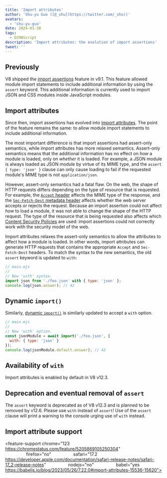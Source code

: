 ```yaml
---
title: 'Import attributes'
author: 'Shu-yu Guo ([@_shu](https://twitter.com/_shu))'
avatars:
  - 'shu-yu-guo'
date: 2024-01-30
tags:
  - ECMAScript
description: 'Import attributes: the evolution of import assertions'
tweet: ''
---
```


## Previously

V8 shipped the [import assertions](https://chromestatus.com/feature/5765269513306112) feature in v9.1. This feature allowed module import statements to include additional information by using the `assert` keyword. This additional information is currently used to import JSON and CSS modules inside JavaScript modules.

## Import attributes

Since then, import assertions has evolved into [import attributes](https://github.com/tc39/proposal-import-attributes). The point of the feature remains the same: to allow module import statements to include additional information.

The most important difference is that import assertions had assert-only semantics, while import attributes has more relaxed semantics. Assert-only semantics means that the additional information has no effect on _how_ a module is loaded, only on _whether_ it is loaded. For example, a JSON module is always loaded as JSON module by virtue of its MIME type, and the `assert { type: 'json' }` clause can only cause loading to fail if the requested module's MIME type is not `application/json`.

However, assert-only semantics had a fatal flaw. On the web, the shape of HTTP requests differs depending on the type of resource that is requested. For example, the [`Accept` header](https://developer.mozilla.org/en-US/docs/Web/HTTP/Headers/Accept) affects the MIME type of the response, and the [`Sec-Fetch-Dest` metadata header](https://web.dev/articles/fetch-metadata) affects whether the web server accepts or rejects the request. Because an import assertion could not affect _how_ to load a module, it was not able to change the shape of the HTTP request. The type of the resource that is being requested also affects which [Content Security Policies](https://developer.mozilla.org/en-US/docs/Web/HTTP/CSP) are used: import assertions could not correctly work with the security model of the web.

Import attributes relaxes the assert-only semantics to allow the attributes to affect how a module is loaded. In other words, import attributes can generate HTTP requests that contains the appropriate `Accept` and `Sec-Fetch-Dest` headers. To match the syntax to the new semantics, the old `assert` keyword is updated to `with`:

```javascript
// main.mjs
//
// New 'with' syntax.
import json from './foo.json' with { type: 'json' };
console.log(json.answer); // 42
```

## Dynamic `import()`

Similarly, [dynamic `import()`](https://v8.dev/features/dynamic-import#dynamic) is similarly updated to accept a `with` option.

```javascript
// main.mjs
//
// New 'with' option.
const jsonModule = await import('./foo.json', {
  with: { type: 'json' }
});
console.log(jsonModule.default.answer); // 42
```

## Availability of `with`

Import attributes is enabled by default in V8 v12.3.

## Deprecation and eventual removal of `assert`

The `assert` keyword is deprecated as of V8 v12.3 and is planned to be removed by v12.6. Please use `with` instead of `assert`! Use of the `assert` clause will print a warning to the console urging use of `with` instead.

## Import attribute support

<feature-support chrome="123 https://chromestatus.com/feature/5205869105250304"
                 firefox="no"
                 safari="17.2 https://developer.apple.com/documentation/safari-release-notes/safari-17_2-release-notes"
                 nodejs="no"
                 babel="yes https://babeljs.io/blog/2023/05/26/7.22.0#import-attributes-15536-15620"></feature-support>
